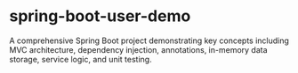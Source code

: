 # spring-boot-user-demo
A comprehensive Spring Boot project demonstrating key concepts including MVC architecture, dependency injection, annotations, in-memory data storage, service logic, and unit testing.
